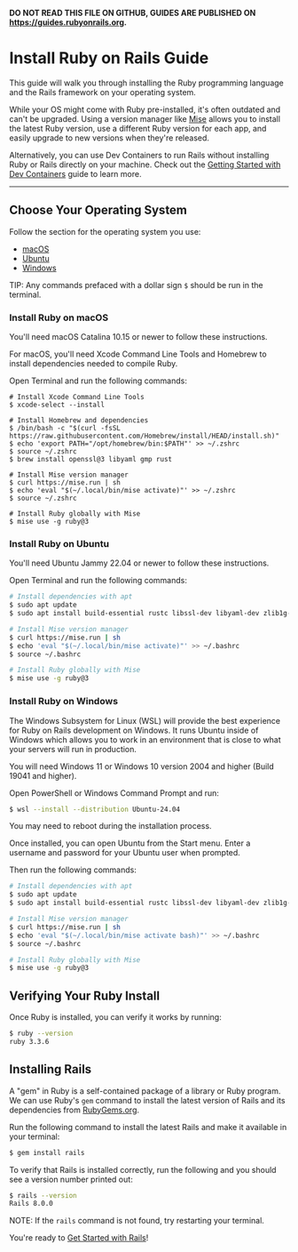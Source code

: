 **DO NOT READ THIS FILE ON GITHUB, GUIDES ARE PUBLISHED ON https://guides.rubyonrails.org.**

Install Ruby on Rails Guide
===========================

This guide will walk you through installing the Ruby programming language and the Rails framework on your operating system.

While your OS might come with Ruby pre-installed, it's often outdated and can't be upgraded. Using a version manager like [Mise](https://mise.jdx.dev/getting-started.html) allows you to install the latest Ruby version, use a different Ruby version for each app, and easily upgrade to new versions when they're released.

Alternatively, you can use Dev Containers to run Rails without installing Ruby or Rails directly on your machine. Check out the [Getting Started with Dev Containers](getting_started_with_devcontainer.html) guide to learn more.

--------------------------------------------------------------------------------

## Choose Your Operating System

Follow the section for the operating system you use:

* [macOS](#install-ruby-on-macos)
* [Ubuntu](#install-ruby-on-ubuntu)
* [Windows](#install-ruby-on-windows)

TIP: Any commands prefaced with a dollar sign `$` should be run in the terminal.

### Install Ruby on macOS

You'll need macOS Catalina 10.15 or newer to follow these instructions.

For macOS, you'll need Xcode Command Line Tools and Homebrew to install dependencies needed to compile Ruby.

Open Terminal and run the following commands:

```shell
# Install Xcode Command Line Tools
$ xcode-select --install

# Install Homebrew and dependencies
$ /bin/bash -c "$(curl -fsSL https://raw.githubusercontent.com/Homebrew/install/HEAD/install.sh)"
$ echo 'export PATH="/opt/homebrew/bin:$PATH"' >> ~/.zshrc
$ source ~/.zshrc
$ brew install openssl@3 libyaml gmp rust

# Install Mise version manager
$ curl https://mise.run | sh
$ echo 'eval "$(~/.local/bin/mise activate)"' >> ~/.zshrc
$ source ~/.zshrc

# Install Ruby globally with Mise
$ mise use -g ruby@3
```

### Install Ruby on Ubuntu

You'll need Ubuntu Jammy 22.04 or newer to follow these instructions.

Open Terminal and run the following commands:

```bash
# Install dependencies with apt
$ sudo apt update
$ sudo apt install build-essential rustc libssl-dev libyaml-dev zlib1g-dev libgmp-dev

# Install Mise version manager
$ curl https://mise.run | sh
$ echo 'eval "$(~/.local/bin/mise activate)"' >> ~/.bashrc
$ source ~/.bashrc

# Install Ruby globally with Mise
$ mise use -g ruby@3
```

### Install Ruby on Windows

The Windows Subsystem for Linux (WSL) will provide the best experience for Ruby on Rails development on Windows. It runs Ubuntu inside of Windows which allows you to work in an environment that is close to what your servers will run in production.

You will need Windows 11 or Windows 10 version 2004 and higher (Build 19041 and higher).

Open PowerShell or Windows Command Prompt and run:

```bash
$ wsl --install --distribution Ubuntu-24.04
```

You may need to reboot during the installation process.

Once installed, you can open Ubuntu from the Start menu. Enter a username and password for your Ubuntu user when prompted.

Then run the following commands:

```bash
# Install dependencies with apt
$ sudo apt update
$ sudo apt install build-essential rustc libssl-dev libyaml-dev zlib1g-dev libgmp-dev

# Install Mise version manager
$ curl https://mise.run | sh
$ echo 'eval "$(~/.local/bin/mise activate bash)"' >> ~/.bashrc
$ source ~/.bashrc

# Install Ruby globally with Mise
$ mise use -g ruby@3
```

Verifying Your Ruby Install
---------------------------

Once Ruby is installed, you can verify it works by running:

```bash
$ ruby --version
ruby 3.3.6
```

Installing Rails
----------------

A "gem" in Ruby is a self-contained package of a library or Ruby program. We can use Ruby's `gem` command to install the latest version of Rails and its dependencies from [RubyGems.org](https://rubygems.org).

Run the following command to install the latest Rails and make it available in your terminal:

```bash
$ gem install rails
```

To verify that Rails is installed correctly, run the following and you should see a version number printed out:

```bash
$ rails --version
Rails 8.0.0
```

NOTE: If the `rails` command is not found, try restarting your terminal.

You're ready to [Get Started with Rails](getting_started.html)!

